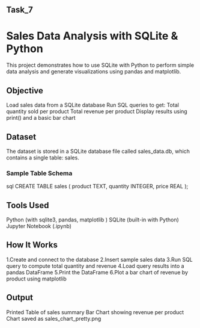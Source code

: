 ## Task_7

#  Sales Data Analysis with SQLite & Python

This project demonstrates how to use SQLite with Python to perform simple data analysis and generate visualizations using pandas and matplotlib.

##  Objective

Load sales data from a SQLite database
Run SQL queries to get:
Total quantity sold per product
Total revenue per product
Display results using print() and a basic bar chart


##  Dataset

The dataset is stored in a SQLite database file called sales_data.db, which contains a single table: sales.

### Sample Table Schema
sql
CREATE TABLE sales (
    product TEXT,
    quantity INTEGER,
    price REAL
);
##  Tools Used

Python (with sqlite3, pandas, matplotlib )
SQLite (built-in with Python)
Jupyter Notebook (.ipynb)

## How It Works

1.Create and connect to the database
2.Insert sample sales data
3.Run SQL query to compute total quantity and revenue
4.Load query results into a pandas DataFrame
5.Print the DataFrame
6.Plot a bar chart of revenue by product using matplotlib

## Output
Printed Table of sales summary
Bar Chart showing revenue per product
Chart saved as sales_chart_pretty.png
